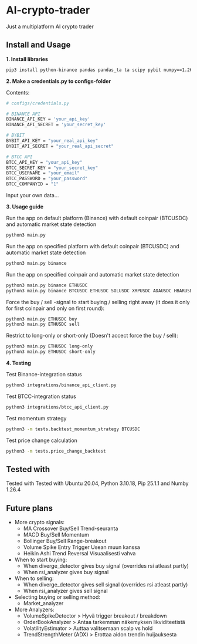 # AI-crypto-trader
Just a multiplatform AI crypto trader

## Install and Usage

**1. Install libraries**

```bash
pip3 install python-binance pandas pandas_ta ta scipy pybit numpy==1.26.4
```

**2. Make a credentials.py to configs-folder**

Contents:
```bash
# configs/credentials.py

# BINANCE API
BINANCE_API_KEY = 'your_api_key'
BINANCE_API_SECRET = 'your_secret_key'

# BYBIT
BYBIT_API_KEY = "your_real_api_key"
BYBIT_API_SECRET = "your_real_api_secret"

# BTCC API
BTCC_API_KEY = "your_api_key"
BTCC_SECRET_KEY = "your_secret_key"
BTCC_USERNAME = "your_email"
BTCC_PASSWORD = "your_password"
BTCC_COMPANYID = "1"
```
Input your own data...

**3. Usage guide**

Run the app on default platform (Binance) with default coinpair (BTCUSDC) and automatic market state detection
```bash
python3 main.py
```

Run the app on specified platform with default coinpair (BTCUSDC) and automatic market state detection
```bash
python3 main.py binance
```

Run the app on specified coinpair and automatic market state detection
```bash
python3 main.py binance ETHUSDC
python3 main.py binance BTCUSDC ETHUSDC SOLUSDC XRPUSDC ADAUSDC HBARUSDC
```

Force the buy / sell -signal to start buying / selling right away (it does it only for first coinpair and only on first round):
```bash
python3 main.py ETHUSDC buy
python3 main.py ETHUSDC sell
```

Restrict to long-only or short-only (Doesn't accect force the buy / sell):
```bash
python3 main.py ETHUSDC long-only
python3 main.py ETHUSDC short-only
```

**4. Testing**

Test Binance-integration status
```bash
python3 integrations/binance_api_client.py
```

Test BTCC-integration status
```bash
python3 integrations/btcc_api_client.py
```

Test momentum strategy
```bash
python3 -m tests.backtest_momentum_strategy BTCUSDC
```

Test price change calculation
```bash
python3 -m tests.price_change_backtest
```

##  Tested with

Tested with Tested with Ubuntu 20.04, Python 3.10.18, Pip 25.1.1 and Numby 1.26.4

## Future plans
* More crypto signals:
  * MA Crossover	Buy/Sell	Trend-seuranta
  * MACD	Buy/Sell	Momentum
  * Bollinger	Buy/Sell	Range-breakout
  * Volume Spike	Entry Trigger	Usean muun kanssa
  * Heikin Ashi	Trend Reversal	Visuaalisesti vahva
* When to start buying:
  * When diverge_detector gives buy signal (overrides rsi atleast partly)
  * When rsi_analyzer gives buy signal  
* When to selling:
  * When diverge_detector gives sell signal (overrides rsi atleast partly)
  * When rsi_analyzer gives sell signal 
* Selecting buying or selling method:
  * Market_analyzer
* More Analyzers:
  * VolumeSpikeDetector > Hyvä trigger breakout / breakdown
  * OrderBookAnalyzer > Antaa tarkemman näkemyksen likviditeetistä
  * VolatilityEstimator > Auttaa valitsemaan scalp vs hold
  * TrendStrengthMeter (ADX) > Erottaa aidon trendin huijauksesta